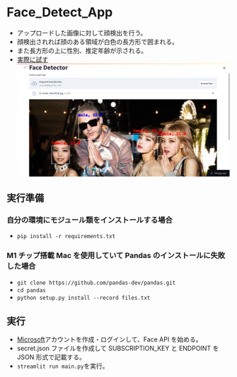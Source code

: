 # Face_Detect_App

- アップロードした画像に対して顔検出を行う。
- 顔検出されれば顔のある領域が白色の長方形で囲まれる。
- また長方形の上に性別、推定年齢が示される。
- [実際に試す](https://share.streamlit.io/t-shinkai00/face_detect_app/main/main.py)
  ![](images/scrnli_10_9_2021_2-41-57%20AM.png)

## 実行準備

### 自分の環境にモジュール類をインストールする場合

- `pip install -r requirements.txt`

### M1 チップ搭載 Mac を使用していて Pandas のインストールに失敗した場合

- `git clone https://github.com/pandas-dev/pandas.git`
- `cd pandas`
- `python setup.py install --record files.txt`

## 実行

- [Microsoft](https://azure.microsoft.com/ja-jp/services/cognitive-services/face/#overview)アカウントを作成・ログインして、Face API を始める。
- secret.json ファイルを作成して SUBSCRIPTION_KEY と ENDPOINT を JSON 形式で記載する。
- `streamlit run main.py`を実行。
